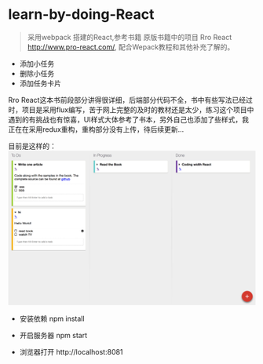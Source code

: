 # learn-by-doing-React

> 采用webpack 搭建的React,参考书籍 原版书籍中的项目 Rro React http://www.pro-react.com/, 配合Wepack教程和其他补充了解的。
- 添加小任务
- 删除小任务
- 添加任务卡片

Rro React这本书前段部分讲得很详细，后端部分代码不全，书中有些写法已经过时，项目是采用flux编写，苦于网上完整的及时的教材还是太少，练习这个项目中遇到的有挑战也有惊喜，UI样式大体参考了书本，另外自己也添加了些样式，我正在在采用redux重构，重构部分没有上传，待后续更新...


目前是这样的：
!["learn-react"](/public/img/demo.png)

- 安装依赖
npm install

- 开启服务器
npm start

- 浏览器打开
 http://localhost:8081
